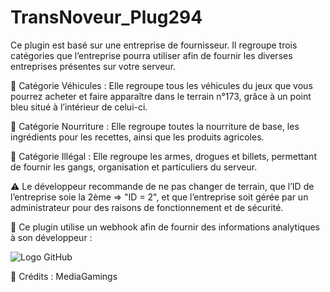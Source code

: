 # TransNoveur_Plug294

Ce plugin est basé sur une entreprise de fournisseur. Il regroupe trois catégories que l’entreprise pourra utiliser afin de fournir les diverses entreprises présentes sur votre serveur.

🔹 Catégorie Véhicules :
Elle regroupe tous les véhicules du jeux que vous pourrez acheter et faire apparaître dans le terrain n°173, grâce à un point bleu situé à l’intérieur de celui-ci.

🔹 Catégorie Nourriture :
Elle regroupe toutes la nourriture de base, les ingrédients pour les recettes, ainsi que les produits agricoles.

🔹 Catégorie Illégal :
Elle regroupe les armes, drogues et billets, permettant de fournir les gangs, organisation et particuliers du serveur.

⚠️ Le développeur recommande de ne pas changer de terrain, que l’ID de l’entreprise soie la 2ème => "ID = 2", et que l’entreprise soit gérée par un administrateur pour des raisons de fonctionnement et de sécurité.

🔧 Ce plugin utilise un webhook afin de fournir des informations analytiques à son développeur :

![Logo GitHub](https://imgur.com/62GRVig)

📌 Crédits :
MediaGamings
